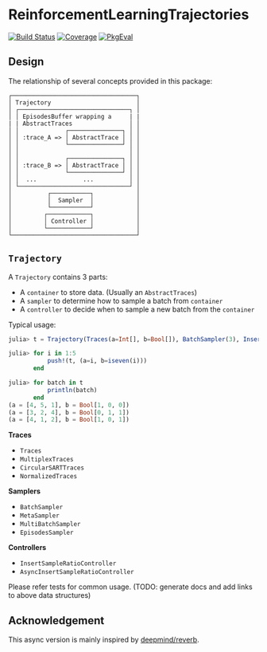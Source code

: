 # ReinforcementLearningTrajectories

[![Build Status](https://github.com/JuliaReinforcementLearning/ReinforcementLearningTrajectories.jl/actions/workflows/CI.yml/badge.svg?branch=main)](https://github.com/JuliaReinforcementLearning/ReinforcementLearningTrajectories.jl/actions/workflows/CI.yml?query=branch%3Amain)
[![Coverage](https://codecov.io/gh/JuliaReinforcementLearning/ReinforcementLearningTrajectories.jl/branch/main/graph/badge.svg)](https://codecov.io/gh/JuliaReinforcementLearning/ReinforcementLearningTrajectories.jl)
[![PkgEval](https://JuliaCI.github.io/NanosoldierReports/pkgeval_badges/T/Trajectories.svg)](https://JuliaCI.github.io/NanosoldierReports/pkgeval_badges/report.html)

## Design

The relationship of several concepts provided in this package:

```
┌───────────────────────────────────┐
│ Trajectory                        │
│ ┌───────────────────────────────┐ │
│ │ EpisodesBuffer wrapping a     | |
| | AbstractTraces                │ │
│ │             ┌───────────────┐ │ │
│ │ :trace_A => │ AbstractTrace │ │ │
│ │             └───────────────┘ │ │
│ │                               │ │
│ │             ┌───────────────┐ │ │
│ │ :trace_B => │ AbstractTrace │ │ │
│ │             └───────────────┘ │ │
│ │  ...             ...          │ │
│ └───────────────────────────────┘ │
│          ┌───────────┐            │
│          │  Sampler  │            │
│          └───────────┘            │
│         ┌────────────┐            │
│         │ Controller │            │
│         └────────────┘            │
└───────────────────────────────────┘
```

## `Trajectory`

A `Trajectory` contains 3 parts:

- A `container` to store data. (Usually an `AbstractTraces`)
- A `sampler` to determine how to sample a batch from `container`
- A `controller` to decide when to sample a new batch from the `container`

Typical usage:

```julia
julia> t = Trajectory(Traces(a=Int[], b=Bool[]), BatchSampler(3), InsertSampleRatioControler(1.0, 3));

julia> for i in 1:5
           push!(t, (a=i, b=iseven(i)))
       end

julia> for batch in t
           println(batch)
       end
(a = [4, 5, 1], b = Bool[1, 0, 0])
(a = [3, 2, 4], b = Bool[0, 1, 1])
(a = [4, 1, 2], b = Bool[1, 0, 1])
```

**Traces**

- `Traces`
- `MultiplexTraces`
- `CircularSARTTraces`
- `NormalizedTraces`

**Samplers**

- `BatchSampler`
- `MetaSampler`
- `MultiBatchSampler`
- `EpisodesSampler`

**Controllers**

- `InsertSampleRatioController` 
- `AsyncInsertSampleRatioController`


Please refer tests for common usage. (TODO: generate docs and add links to above data structures)

## Acknowledgement

This async version is mainly inspired by [deepmind/reverb](https://github.com/deepmind/reverb). 
